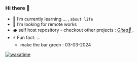 ### Hi there 👋

- 🌱 I’m currently learning ... , `about life` 
- 🤔 I’m looking for remote works
- 🫖 self host repository - checkout other projects : <a href="https://gitea.ajikamaludin.id" target="_blank"> _Gitea🍵_ </a>.
- ⚡ Fun fact: ...
  - make the bar green : 03-03-2024

[![wakatime](https://wakatime.com/badge/user/f0d6bf01-5c22-4b35-ae48-2744561a2a5f.svg)](https://wakatime.com/@f0d6bf01-5c22-4b35-ae48-2744561a2a5f)

<!--
**ajikamaludin/ajikamaludin** is a ✨ _special_ ✨ repository because its `README.md` (this file) appears on your GitHub profile.

Here are some ideas to get you started:

- 🔭 I’m currently working on ...
- 🌱 I’m currently learning ...
- 👯 I’m looking to collaborate on ...
- 🤔 I’m looking for help with ...
- 💬 Ask me about ...
- 📫 How to reach me: ...
- 😄 Pronouns: ...
- ⚡ Fun fact: ...
test
-->
